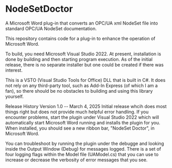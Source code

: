 # NodeSetDoctor
A Microsoft Word plug-in that converts an OPC/UA xml NodeSet file into standard OPC/UA NodeSet documentation.

This repository contains code for a plug-in to enhance the operation of Microsoft Word.

To build, you need Microsoft Visual Studio 2022. At present, installation is done by building
and then starting program execution. As of the initial release, there is no separate installer
but one could be created if there was interest.

This is a VSTO (Visual Studio Tools for Office) DLL that is built in C#. It does not rely
on any third-party tool, such as Add-In Express (of which I am a fan), so there should be
no obstacles to building and using this library yourself.

Release History
Version 1.0 -- March 4, 2025
Initial release whcih does most things right but does not provide much helpful error
handling. If you encounter problems, start the plugin under Visual Studio 2022 which
will automatically start Microsoft Word running and installs the plugin for you. When
installed, you should see a new ribbon bar, "NodeSet Doctor", in Microsoft Word.

You can troubleshoot by running the plugin under the debugge and looking inside
the Output Window (Debug) for messages logged. There is a set of four logging flags
within the Model file (UAModel.cs) that you can use to increase or decrease the
verbosity of error messages that you see.


